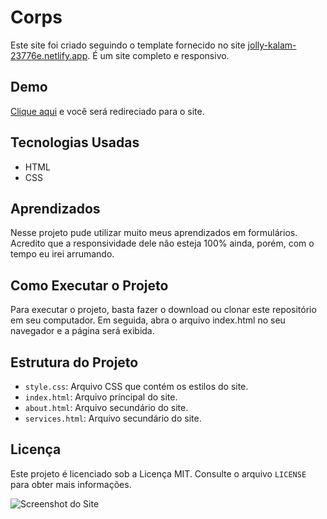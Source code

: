 # Corps

 Este site foi criado seguindo o template fornecido no site [jolly-kalam-23776e.netlify.app](https://jolly-kalam-23776e.netlify.app/photographysite/). É um site completo e responsivo.

## Demo

[Clique aqui](https://allan-carlos.github.io/Corps/) e você será redireciado para o site.

## Tecnologias Usadas

- HTML
- CSS

## Aprendizados

Nesse projeto pude utilizar muito meus aprendizados em formulários. Acredito que a responsividade dele não esteja 100% ainda, porém, com o tempo eu irei arrumando.

## Como Executar o Projeto

Para executar o projeto, basta fazer o download ou clonar este repositório em seu computador. Em seguida, abra o arquivo index.html no seu navegador e a página será exibida.

## Estrutura do Projeto

- `style.css`: Arquivo CSS que contém os estilos do site.
- `index.html`: Arquivo príncipal do site.
- `about.html`: Arquivo secundário do site.
- `services.html`: Arquivo secundário do site.

## Licença

Este projeto é licenciado sob a Licença MIT. Consulte o arquivo `LICENSE` para obter mais informações.

![Screenshot do Site](https://imgur.com/GsP2cfb.png)
